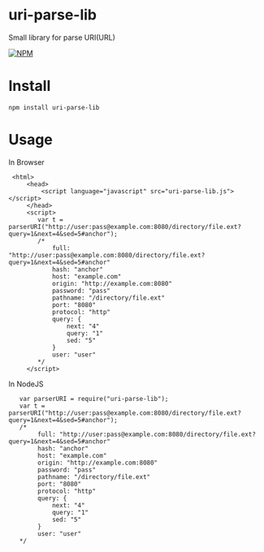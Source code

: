 # uri-parse-lib

Small library for parse URI(URL)

[![NPM](https://nodei.co/npm/uri-parse-lib.png?downloads=true&downloadRank=true&stars=true)](https://nodei.co/npm/uri-parse-lib/)

# Install

    npm install uri-parse-lib
    
# Usage   

 In Browser
    
     <html>
         <head>
             <script language="javascript" src="uri-parse-lib.js"></script>
         </head>
         <script>
            var t = parserURI("http://user:pass@example.com:8080/directory/file.ext?query=1&next=4&sed=5#anchor");
            /*
                full: "http://user:pass@example.com:8080/directory/file.ext?query=1&next=4&sed=5#anchor"
                hash: "anchor"
                host: "example.com"
                origin: "http://example.com:8080"
                password: "pass"
                pathname: "/directory/file.ext"
                port: "8080"
                protocol: "http"
                query: {
                    next: "4"
                    query: "1"
                    sed: "5"
                }
                user: "user"
            */
         </script>
    
 
 In NodeJS 
    
       var parserURI = require("uri-parse-lib");
       var t = parserURI("http://user:pass@example.com:8080/directory/file.ext?query=1&next=4&sed=5#anchor");
       /*
            full: "http://user:pass@example.com:8080/directory/file.ext?query=1&next=4&sed=5#anchor"
            hash: "anchor"
            host: "example.com"
            origin: "http://example.com:8080"
            password: "pass"
            pathname: "/directory/file.ext"
            port: "8080"
            protocol: "http"
            query: {
                next: "4"
                query: "1"
                sed: "5"
            }
            user: "user"
       */
    